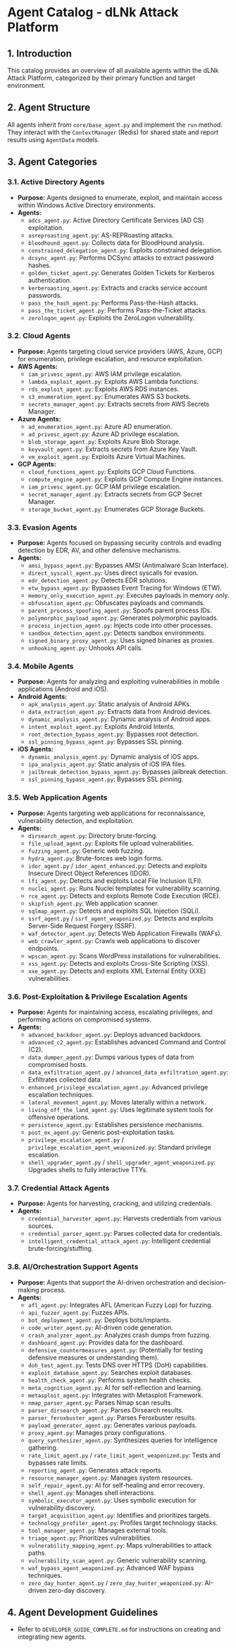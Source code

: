 # Agent Catalog - dLNk Attack Platform

## 1. Introduction
This catalog provides an overview of all available agents within the dLNk Attack Platform, categorized by their primary function and target environment.

## 2. Agent Structure
All agents inherit from `core/base_agent.py` and implement the `run` method. They interact with the `ContextManager` (Redis) for shared state and report results using `AgentData` models.

## 3. Agent Categories

### 3.1. Active Directory Agents
*   **Purpose:** Agents designed to enumerate, exploit, and maintain access within Windows Active Directory environments.
*   **Agents:**
    *   `adcs_agent.py`: Active Directory Certificate Services (AD CS) exploitation.
    *   `asreproasting_agent.py`: AS-REPRoasting attacks.
    *   `bloodhound_agent.py`: Collects data for BloodHound analysis.
    *   `constrained_delegation_agent.py`: Exploits constrained delegation.
    *   `dcsync_agent.py`: Performs DCSync attacks to extract password hashes.
    *   `golden_ticket_agent.py`: Generates Golden Tickets for Kerberos authentication.
    *   `kerberoasting_agent.py`: Extracts and cracks service account passwords.
    *   `pass_the_hash_agent.py`: Performs Pass-the-Hash attacks.
    *   `pass_the_ticket_agent.py`: Performs Pass-the-Ticket attacks.
    *   `zerologon_agent.py`: Exploits the ZeroLogon vulnerability.

### 3.2. Cloud Agents
*   **Purpose:** Agents targeting cloud service providers (AWS, Azure, GCP) for enumeration, privilege escalation, and resource exploitation.
*   **AWS Agents:**
    *   `iam_privesc_agent.py`: AWS IAM privilege escalation.
    *   `lambda_exploit_agent.py`: Exploits AWS Lambda functions.
    *   `rds_exploit_agent.py`: Exploits AWS RDS instances.
    *   `s3_enumeration_agent.py`: Enumerates AWS S3 buckets.
    *   `secrets_manager_agent.py`: Extracts secrets from AWS Secrets Manager.
*   **Azure Agents:**
    *   `ad_enumeration_agent.py`: Azure AD enumeration.
    *   `ad_privesc_agent.py`: Azure AD privilege escalation.
    *   `blob_storage_agent.py`: Exploits Azure Blob Storage.
    *   `keyvault_agent.py`: Extracts secrets from Azure Key Vault.
    *   `vm_exploit_agent.py`: Exploits Azure Virtual Machines.
*   **GCP Agents:**
    *   `cloud_functions_agent.py`: Exploits GCP Cloud Functions.
    *   `compute_engine_agent.py`: Exploits GCP Compute Engine instances.
    *   `iam_privesc_agent.py`: GCP IAM privilege escalation.
    *   `secret_manager_agent.py`: Extracts secrets from GCP Secret Manager.
    *   `storage_bucket_agent.py`: Enumerates GCP Storage Buckets.

### 3.3. Evasion Agents
*   **Purpose:** Agents focused on bypassing security controls and evading detection by EDR, AV, and other defensive mechanisms.
*   **Agents:**
    *   `amsi_bypass_agent.py`: Bypasses AMSI (Antimalware Scan Interface).
    *   `direct_syscall_agent.py`: Uses direct syscalls for evasion.
    *   `edr_detection_agent.py`: Detects EDR solutions.
    *   `etw_bypass_agent.py`: Bypasses Event Tracing for Windows (ETW).
    *   `memory_only_execution_agent.py`: Executes payloads in memory only.
    *   `obfuscation_agent.py`: Obfuscates payloads and commands.
    *   `parent_process_spoofing_agent.py`: Spoofs parent process IDs.
    *   `polymorphic_payload_agent.py`: Generates polymorphic payloads.
    *   `process_injection_agent.py`: Injects code into other processes.
    *   `sandbox_detection_agent.py`: Detects sandbox environments.
    *   `signed_binary_proxy_agent.py`: Uses signed binaries as proxies.
    *   `unhooking_agent.py`: Unhooks API calls.

### 3.4. Mobile Agents
*   **Purpose:** Agents for analyzing and exploiting vulnerabilities in mobile applications (Android and iOS).
*   **Android Agents:**
    *   `apk_analysis_agent.py`: Static analysis of Android APKs.
    *   `data_extraction_agent.py`: Extracts data from Android devices.
    *   `dynamic_analysis_agent.py`: Dynamic analysis of Android apps.
    *   `intent_exploit_agent.py`: Exploits Android Intents.
    *   `root_detection_bypass_agent.py`: Bypasses root detection.
    *   `ssl_pinning_bypass_agent.py`: Bypasses SSL pinning.
*   **iOS Agents:**
    *   `dynamic_analysis_agent.py`: Dynamic analysis of iOS apps.
    *   `ipa_analysis_agent.py`: Static analysis of iOS IPA files.
    *   `jailbreak_detection_bypass_agent.py`: Bypasses jailbreak detection.
    *   `ssl_pinning_bypass_agent.py`: Bypasses SSL pinning.

### 3.5. Web Application Agents
*   **Purpose:** Agents targeting web applications for reconnaissance, vulnerability detection, and exploitation.
*   **Agents:**
    *   `dirsearch_agent.py`: Directory brute-forcing.
    *   `file_upload_agent.py`: Exploits file upload vulnerabilities.
    *   `fuzzing_agent.py`: Generic web fuzzing.
    *   `hydra_agent.py`: Brute-forces web login forms.
    *   `idor_agent.py` / `idor_agent_enhanced.py`: Detects and exploits Insecure Direct Object References (IDOR).
    *   `lfi_agent.py`: Detects and exploits Local File Inclusion (LFI).
    *   `nuclei_agent.py`: Runs Nuclei templates for vulnerability scanning.
    *   `rce_agent.py`: Detects and exploits Remote Code Execution (RCE).
    *   `skipfish_agent.py`: Web application scanner.
    *   `sqlmap_agent.py`: Detects and exploits SQL Injection (SQLi).
    *   `ssrf_agent.py` / `ssrf_agent_weaponized.py`: Detects and exploits Server-Side Request Forgery (SSRF).
    *   `waf_detector_agent.py`: Detects Web Application Firewalls (WAFs).
    *   `web_crawler_agent.py`: Crawls web applications to discover endpoints.
    *   `wpscan_agent.py`: Scans WordPress installations for vulnerabilities.
    *   `xss_agent.py`: Detects and exploits Cross-Site Scripting (XSS).
    *   `xxe_agent.py`: Detects and exploits XML External Entity (XXE) vulnerabilities.

### 3.6. Post-Exploitation & Privilege Escalation Agents
*   **Purpose:** Agents for maintaining access, escalating privileges, and performing actions on compromised systems.
*   **Agents:**
    *   `advanced_backdoor_agent.py`: Deploys advanced backdoors.
    *   `advanced_c2_agent.py`: Establishes advanced Command and Control (C2).
    *   `data_dumper_agent.py`: Dumps various types of data from compromised hosts.
    *   `data_exfiltration_agent.py` / `advanced_data_exfiltration_agent.py`: Exfiltrates collected data.
    *   `enhanced_privilege_escalation_agent.py`: Advanced privilege escalation techniques.
    *   `lateral_movement_agent.py`: Moves laterally within a network.
    *   `living_off_the_land_agent.py`: Uses legitimate system tools for offensive operations.
    *   `persistence_agent.py`: Establishes persistence mechanisms.
    *   `post_ex_agent.py`: Generic post-exploitation tasks.
    *   `privilege_escalation_agent.py` / `privilege_escalation_agent_weaponized.py`: Standard privilege escalation.
    *   `shell_upgrader_agent.py` / `shell_upgrader_agent_weaponized.py`: Upgrades shells to fully interactive TTYs.

### 3.7. Credential Attack Agents
*   **Purpose:** Agents for harvesting, cracking, and utilizing credentials.
*   **Agents:**
    *   `credential_harvester_agent.py`: Harvests credentials from various sources.
    *   `credential_parser_agent.py`: Parses collected data for credentials.
    *   `intelligent_credential_attack_agent.py`: Intelligent credential brute-forcing/stuffing.

### 3.8. AI/Orchestration Support Agents
*   **Purpose:** Agents that support the AI-driven orchestration and decision-making process.
*   **Agents:**
    *   `afl_agent.py`: Integrates AFL (American Fuzzy Lop) for fuzzing.
    *   `api_fuzzer_agent.py`: Fuzzes APIs.
    *   `bot_deployment_agent.py`: Deploys bots/implants.
    *   `code_writer_agent.py`: AI-driven code generation.
    *   `crash_analyzer_agent.py`: Analyzes crash dumps from fuzzing.
    *   `dashboard_agent.py`: Provides data for the dashboard.
    *   `defensive_countermeasures_agent.py`: (Potentially for testing defensive measures or understanding them).
    *   `doh_test_agent.py`: Tests DNS over HTTPS (DoH) capabilities.
    *   `exploit_database_agent.py`: Searches exploit databases.
    *   `health_check_agent.py`: Performs system health checks.
    *   `meta_cognition_agent.py`: AI for self-reflection and learning.
    *   `metasploit_agent.py`: Integrates with Metasploit Framework.
    *   `nmap_parser_agent.py`: Parses Nmap scan results.
    *   `parser_dirsearch_agent.py`: Parses Dirsearch results.
    *   `parser_feroxbuster_agent.py`: Parses Feroxbuster results.
    *   `payload_generator_agent.py`: Generates various payloads.
    *   `proxy_agent.py`: Manages proxy configurations.
    *   `query_synthesizer_agent.py`: Synthesizes queries for intelligence gathering.
    *   `rate_limit_agent.py` / `rate_limit_agent_weaponized.py`: Tests and bypasses rate limits.
    *   `reporting_agent.py`: Generates attack reports.
    *   `resource_manager_agent.py`: Manages system resources.
    *   `self_repair_agent.py`: AI for self-healing and error recovery.
    *   `shell_agent.py`: Manages shell interactions.
    *   `symbolic_executor_agent.py`: Uses symbolic execution for vulnerability discovery.
    *   `target_acquisition_agent.py`: Identifies and prioritizes targets.
    *   `technology_profiler_agent.py`: Profiles target technology stacks.
    *   `tool_manager_agent.py`: Manages external tools.
    *   `triage_agent.py`: Prioritizes vulnerabilities.
    *   `vulnerability_mapping_agent.py`: Maps vulnerabilities to attack paths.
    *   `vulnerability_scan_agent.py`: Generic vulnerability scanning.
    *   `waf_bypass_agent_weaponized.py`: Advanced WAF bypass techniques.
    *   `zero_day_hunter_agent.py` / `zero_day_hunter_weaponized.py`: AI-driven zero-day discovery.

## 4. Agent Development Guidelines
*   Refer to `DEVELOPER_GUIDE_COMPLETE.md` for instructions on creating and integrating new agents.
